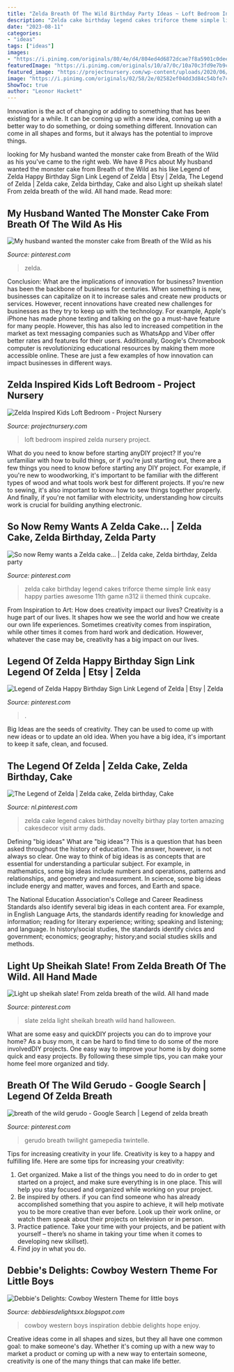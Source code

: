 ```yaml
---
title: "Zelda Breath Of The Wild Birthday Party Ideas ~ Loft Bedroom Inspired Zelda Nursery Project"
description: "Zelda cake birthday legend cakes triforce theme simple link easy happy parties awesome 11th game n312 ii themed think cupcake"
date: "2023-08-11"
categories:
- "ideas"
tags: ["ideas"]
images:
- "https://i.pinimg.com/originals/80/4e/d4/804ed4d6872dcae7f8a5901c0deef4e6.jpg"
featuredImage: "https://i.pinimg.com/originals/10/a7/0c/10a70c3fd9e7b9c62c075401c09d17ef.jpg"
featured_image: "https://projectnursery.com/wp-content/uploads/2020/06/310A2AD8-8772-4908-B695-96CF1A62A00A-1024x768.jpeg"
image: "https://i.pinimg.com/originals/02/58/2e/02582ef04dd3d84c54bfe7c339498799.jpg"
ShowToc: true
author: "Leonor Hackett"
---
```



Innovation is the act of changing or adding to something that has been existing for a while. It can be coming up with a new idea, coming up with a better way to do something, or doing something different. Innovation can come in all shapes and forms, but it always has the potential to improve things.

	

		
looking for My husband wanted the monster cake from Breath of the Wild as his you've came to the right web. We have 8 Pics about My husband wanted the monster cake from Breath of the Wild as his like Legend of Zelda Happy Birthday Sign Link Legend of Zelda | Etsy | Zelda, The Legend of Zelda | Zelda cake, Zelda birthday, Cake and also Light up sheikah slate! From zelda breath of the wild. All hand made. Read more:
		
    
## My Husband Wanted The Monster Cake From Breath Of The Wild As His

<img loading=lazy src="https://i.pinimg.com/originals/02/58/2e/02582ef04dd3d84c54bfe7c339498799.jpg" onerror="this.onerror=null;this.src='https://tse3.mm.bing.net/th?id=OIP.9EV9wyPVLCslZV7_sdWgSQHaJ4&amp;pid=15.1';" alt="My husband wanted the monster cake from Breath of the Wild as his">

_Source: pinterest.com_

>zelda. 

	

Conclusion: What are the implications of innovation for business?
Invention has been the backbone of business for centuries. When something is new, businesses can capitalize on it to increase sales and create new products or services. However, recent innovations have created new challenges for businesses as they try to keep up with the technology. For example, Apple's iPhone has made phone texting and talking on the go a must-have feature for many people. However, this has also led to increased competition in the market as text messaging companies such as WhatsApp and Viber offer better rates and features for their users. Additionally, Google's Chromebook computer is revolutionizing educational resources by making them more accessible online. These are just a few examples of how innovation can impact businesses in different ways.

    
## Zelda Inspired Kids Loft Bedroom - Project Nursery

<img loading=lazy src="https://projectnursery.com/wp-content/uploads/2020/06/310A2AD8-8772-4908-B695-96CF1A62A00A-1024x768.jpeg" onerror="this.onerror=null;this.src='https://tse2.mm.bing.net/th?id=OIP.QGpbn5__V-jKo38FHkXKZQHaFj&amp;pid=15.1';" alt="Zelda Inspired Kids Loft Bedroom - Project Nursery">

_Source: projectnursery.com_

>loft bedroom inspired zelda nursery project. 

	

What do you need to know before starting anyDIY project?
If you're unfamiliar with how to build things, or if you're just starting out, there are a few things you need to know before starting any DIY project. For example, if you're new to woodworking, it's important to be familiar with the different types of wood and what tools work best for different projects. If you're new to sewing, it's also important to know how to sew things together properly. And finally, if you're not familiar with electricity, understanding how circuits work is crucial for building anything electronic.

    
## So Now Remy Wants A Zelda Cake... | Zelda Cake, Zelda Birthday, Zelda Party

<img loading=lazy src="https://i.pinimg.com/originals/80/4e/d4/804ed4d6872dcae7f8a5901c0deef4e6.jpg" onerror="this.onerror=null;this.src='https://tse3.mm.bing.net/th?id=OIP.F4E_isb5fy91Ayq-S_WLVwHaFj&amp;pid=15.1';" alt="So now Remy wants a Zelda cake... | Zelda cake, Zelda birthday, Zelda party">

_Source: pinterest.com_

>zelda cake birthday legend cakes triforce theme simple link easy happy parties awesome 11th game n312 ii themed think cupcake. 

	

From Inspiration to Art: How does creativity impact our lives?
Creativity is a huge part of our lives. It shapes how we see the world and how we create our own life experiences. Sometimes creativity comes from inspiration, while other times it comes from hard work and dedication. However, whatever the case may be, creativity has a big impact on our lives.

    
## Legend Of Zelda Happy Birthday Sign Link Legend Of Zelda | Etsy | Zelda

<img loading=lazy src="https://i.pinimg.com/originals/28/f9/72/28f972f72a39868d709c2323beb7dbe7.jpg" onerror="this.onerror=null;this.src='https://tse3.mm.bing.net/th?id=OIP.XE3uqvjgBga6jIESTYA7-AHaHa&amp;pid=15.1';" alt="Legend of Zelda Happy Birthday Sign Link Legend of Zelda | Etsy | Zelda">

_Source: pinterest.com_

>. 

	

Big Ideas are the seeds of creativity. They can be used to come up with new ideas or to update an old idea. When you have a big idea, it's important to keep it safe, clean, and focused.

    
## The Legend Of Zelda | Zelda Cake, Zelda Birthday, Cake

<img loading=lazy src="https://i.pinimg.com/736x/83/5f/ee/835feee754aef5fddc8fb2770d491265.jpg" onerror="this.onerror=null;this.src='https://tse1.mm.bing.net/th?id=OIP.SNzkeTHxyHn0pT_Hi6XQagHaLJ&amp;pid=15.1';" alt="The Legend of Zelda | Zelda cake, Zelda birthday, Cake">

_Source: nl.pinterest.com_

>zelda cake legend cakes birthday novelty birthay play torten amazing cakesdecor visit army dads. 

	

Defining "big ideas"
What are "big ideas"? This is a question that has been asked throughout the history of education. The answer, however, is not always so clear.
One way to think of big ideas is as concepts that are essential for understanding a particular subject. For example, in mathematics, some big ideas include numbers and operations, patterns and relationships, and geometry and measurement. In science, some big ideas include energy and matter, waves and forces, and Earth and space.

The National Education Association's College and Career Readiness Standards also identify several big ideas in each content area. For example, in English Language Arts, the standards identify reading for knowledge and information; reading for literary experience; writing; speaking and listening; and language. In history/social studies, the standards identify civics and government; economics; geography; history;and social studies skills and methods.

    
## Light Up Sheikah Slate! From Zelda Breath Of The Wild. All Hand Made

<img loading=lazy src="https://i.pinimg.com/originals/10/a7/0c/10a70c3fd9e7b9c62c075401c09d17ef.jpg" onerror="this.onerror=null;this.src='https://tse3.mm.bing.net/th?id=OIP._SFQXtfsvO0GEWJn9XXhGwHaHa&amp;pid=15.1';" alt="Light up sheikah slate! From zelda breath of the wild. All hand made">

_Source: pinterest.com_

>slate zelda light sheikah breath wild hand halloween. 

	

What are some easy and quickDIY projects you can do to improve your home?
As a busy mom, it can be hard to find time to do some of the more involvedDIY projects. One easy way to improve your home is by doing some quick and easy projects. By following these simple tips, you can make your home feel more organized and tidy.

    
## Breath Of The Wild Gerudo - Google Search | Legend Of Zelda Breath

<img loading=lazy src="https://i.pinimg.com/originals/86/c3/f2/86c3f2fc5ecd6efcfd852578f0c3baae.png" onerror="this.onerror=null;this.src='https://tse1.mm.bing.net/th?id=OIP.6zPCHfnVMvF590TxEqxWpAAAAA&amp;pid=15.1';" alt="breath of the wild gerudo - Google Search | Legend of zelda breath">

_Source: pinterest.com_

>gerudo breath twilight gamepedia twintelle. 

	

Tips for increasing creativity in your life.
Creativity is key to a happy and fulfilling life. Here are some tips for increasing your creativity: 
1. Get organized. Make a list of the things you need to do in order to get started on a project, and make sure everything is in one place. This will help you stay focused and organized while working on your project. 
2. Be inspired by others. if you can find someone who has already accomplished something that you aspire to achieve, it will help motivate you to be more creative than ever before. Look up their work online, or watch them speak about their projects on television or in person. 
3. Practice patience. Take your time with your projects, and be patient with yourself – there’s no shame in taking your time when it comes to developing new skillset). 
4. Find joy in what you do.

    
## Debbie&#039;s Delights: Cowboy Western Theme For Little Boys

<img loading=lazy src="http://2.bp.blogspot.com/-ZnLaPzq3gfk/TtpuD3U9XOI/AAAAAAAAAig/eGuZfpm4PMo/s1600/untitled.bmp" onerror="this.onerror=null;this.src='https://tse2.mm.bing.net/th?id=OIP.NPklKPYKD0nXFyvgCJz07QHaHa&amp;pid=15.1';" alt="Debbie&#039;s Delights: Cowboy Western Theme for little boys">

_Source: debbiesdelightsxx.blogspot.com_

>cowboy western boys inspiration debbie delights hope enjoy. 

	

Creative ideas come in all shapes and sizes, but they all have one common goal: to make someone's day. Whether it's coming up with a new way to market a product or coming up with a new way to entertain someone, creativity is one of the many things that can make life better.

